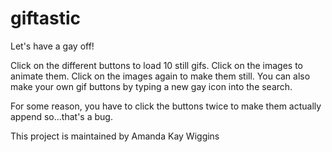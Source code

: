 # giftastic
Let's have a gay off!

Click on the different buttons to load 10 still gifs. 
Click on the images to animate them.
Click on the images again to make them still.
You can also make your own gif buttons by typing a new gay icon into the search.

For some reason, you have to click the buttons twice to make them actually append so...that's a bug.

This project is maintained by Amanda Kay Wiggins